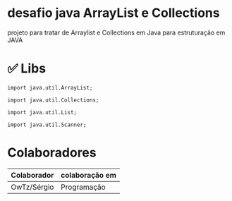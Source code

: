 # desafio java ArrayList e Collections
projeto para tratar de Arraylist e Collections em Java para estruturação em JAVA


# ✅ Libs

```
import java.util.ArrayList;

import java.util.Collections;

import java.util.List;

import java.util.Scanner;
```


# Colaboradores
| Colaborador | colaboração em |
| ----------- | ------|
| OwTz/Sérgio | Programação |
